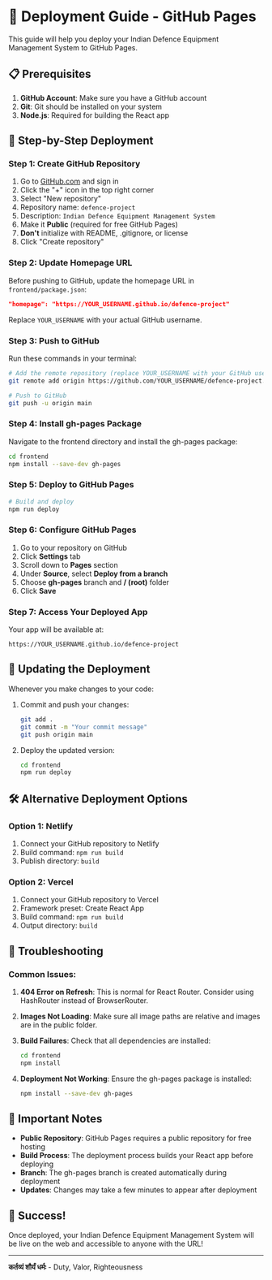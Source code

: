 # 🚀 Deployment Guide - GitHub Pages

This guide will help you deploy your Indian Defence Equipment Management System to GitHub Pages.

## 📋 Prerequisites

1. **GitHub Account**: Make sure you have a GitHub account
2. **Git**: Git should be installed on your system
3. **Node.js**: Required for building the React app

## 🔧 Step-by-Step Deployment

### Step 1: Create GitHub Repository

1. Go to [GitHub.com](https://github.com) and sign in
2. Click the "+" icon in the top right corner
3. Select "New repository"
4. Repository name: `defence-project`
5. Description: `Indian Defence Equipment Management System`
6. Make it **Public** (required for free GitHub Pages)
7. **Don't** initialize with README, .gitignore, or license
8. Click "Create repository"

### Step 2: Update Homepage URL

Before pushing to GitHub, update the homepage URL in `frontend/package.json`:

```json
"homepage": "https://YOUR_USERNAME.github.io/defence-project"
```

Replace `YOUR_USERNAME` with your actual GitHub username.

### Step 3: Push to GitHub

Run these commands in your terminal:

```bash
# Add the remote repository (replace YOUR_USERNAME with your GitHub username)
git remote add origin https://github.com/YOUR_USERNAME/defence-project.git

# Push to GitHub
git push -u origin main
```

### Step 4: Install gh-pages Package

Navigate to the frontend directory and install the gh-pages package:

```bash
cd frontend
npm install --save-dev gh-pages
```

### Step 5: Deploy to GitHub Pages

```bash
# Build and deploy
npm run deploy
```

### Step 6: Configure GitHub Pages

1. Go to your repository on GitHub
2. Click **Settings** tab
3. Scroll down to **Pages** section
4. Under **Source**, select **Deploy from a branch**
5. Choose **gh-pages** branch and **/ (root)** folder
6. Click **Save**

### Step 7: Access Your Deployed App

Your app will be available at:
```
https://YOUR_USERNAME.github.io/defence-project
```

## 🔄 Updating the Deployment

Whenever you make changes to your code:

1. Commit and push your changes:
   ```bash
   git add .
   git commit -m "Your commit message"
   git push origin main
   ```

2. Deploy the updated version:
   ```bash
   cd frontend
   npm run deploy
   ```

## 🛠️ Alternative Deployment Options

### Option 1: Netlify
1. Connect your GitHub repository to Netlify
2. Build command: `npm run build`
3. Publish directory: `build`

### Option 2: Vercel
1. Connect your GitHub repository to Vercel
2. Framework preset: Create React App
3. Build command: `npm run build`
4. Output directory: `build`

## 🐛 Troubleshooting

### Common Issues:

1. **404 Error on Refresh**: This is normal for React Router. Consider using HashRouter instead of BrowserRouter.

2. **Images Not Loading**: Make sure all image paths are relative and images are in the public folder.

3. **Build Failures**: Check that all dependencies are installed:
   ```bash
   cd frontend
   npm install
   ```

4. **Deployment Not Working**: Ensure the gh-pages package is installed:
   ```bash
   npm install --save-dev gh-pages
   ```

## 📝 Important Notes

- **Public Repository**: GitHub Pages requires a public repository for free hosting
- **Build Process**: The deployment process builds your React app before deploying
- **Branch**: The gh-pages branch is created automatically during deployment
- **Updates**: Changes may take a few minutes to appear after deployment

## 🎉 Success!

Once deployed, your Indian Defence Equipment Management System will be live on the web and accessible to anyone with the URL!

---

**कर्तव्यं शौर्यं धर्मः** - Duty, Valor, Righteousness 